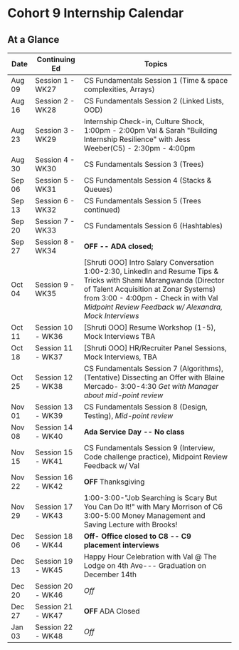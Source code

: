 # Cohort 9 Internship Calendar 

## At a Glance

Date    | Continuing Ed         | Topics
--------|----------------|-----------------------------
Aug 09  | Session 1 - WK27 | CS Fundamentals Session 1 (Time & space complexities, Arrays)
Aug 16  | Session 2 - WK28 | CS Fundamentals Session 2 (Linked Lists, OOD)
Aug 23  | Session 3 - WK29 | Internship Check-in, Culture Shock, 1:00pm - 2:00pm Val & Sarah "Building Internship Resilience" with Jess Weeber(C5) - 2:30pm - 4:00pm 
Aug 30  | Session 4 - WK30 | CS Fundamentals Session 3 (Trees)
Sep 06  | Session 5 - WK31 | CS Fundamentals Session 4 (Stacks & Queues)
Sep 13  | Session 6 - WK32 | CS Fundamentals Session 5 (Trees continued)
Sep 20  | Session 7 - WK33 | CS Fundamentals Session 6 (Hashtables)
Sep 27  | Session 8 - WK34 | **OFF -- ADA closed;**
Oct 04  | Session 9 - WK35 | [Shruti OOO] Intro Salary Conversation 1:00-2:30, LinkedIn and Resume Tips & Tricks with Shami Marangwanda (Director of Talent Acquisition at Zonar Systems) from 3:00 - 4:00pm - Check in with Val *Midpoint Review Feedback w/ Alexandra, Mock Interviews*
Oct 11  | Session 10 - WK36 | [Shruti OOO] Resume Workshop (1-5),  Mock Interviews TBA  
Oct 18  | Session 11 - WK37 | [Shruti OOO] HR/Recruiter Panel Sessions, Mock Interviews, TBA
Oct 25  | Session 12 - WK38 | CS Fundamentals Session 7 (Algorithms), (Tentative) Dissecting an Offer with Blaine Mercado- 3:00-4:30  *Get with Manager about mid-point review*
Nov 01  | Session 13 - WK39 | CS Fundamentals Session 8 (Design, Testing), *Mid-point review*
Nov 08  | Session 14 - WK40 | **Ada Service Day -- No class**
Nov 15  | Session 15 - WK41 | CS Fundamentals Session 9 (Interview, Code challenge practice), Midpoint Review Feedback w/ Val
Nov 22  | Session 16 - WK42 | **OFF** Thanksgiving
Nov 29  | Session 17 - WK43 |  1:00-3:00-"Job Searching is Scary But You Can Do It!" with Mary Morrison of C6 3:00-5:00 Money Management and Saving Lecture with Brooks! 
Dec 06  | Session 18 - WK44 | **Off- Office closed to C8 -- C9 placement interviews**
Dec 13  | Session 19 - WK45 | Happy Hour Celebration with Val @ The Lodge on 4th Ave--- Graduation on December 14th
Dec 20  | Session 20 - WK46 | *Off*
Dec 27  | Session 21 - WK47 | **OFF** ADA Closed
Jan 03  | Session 22 - WK48 | *Off*
